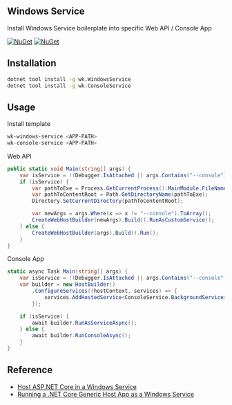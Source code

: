 ## Windows Service

Install Windows Service boilerplate into specific Web API / Console App

[![NuGet](https://img.shields.io/nuget/v/wk.WindowsService.svg)](https://www.nuget.org/packages/wk.WindowsService)
[![NuGet](https://img.shields.io/nuget/v/wk.ConsoleService.svg)](https://www.nuget.org/packages/wk.ConsoleService)

## Installation

```bash
dotnet tool install -g wk.WindowsService
dotnet tool install -g wk.ConsoleService
```

## Usage

Install template

```bash
wk-windows-service <APP-PATH>
wk-console-service <APP-PATH>
```

Web API

```csharp
public static void Main(string[] args) {
    var isService = !(Debugger.IsAttached || args.Contains("--console"));
    if (isService) {
        var pathToExe = Process.GetCurrentProcess().MainModule.FileName;
        var pathToContentRoot = Path.GetDirectoryName(pathToExe);
        Directory.SetCurrentDirectory(pathToContentRoot);

        var newArgs = args.Where(x => x != "--console").ToArray();
        CreateWebHostBuilder(newArgs).Build().RunAsCustomService();
    } else {
        CreateWebHostBuilder(args).Build().Run();
    }
}
```

Console App

```csharp
static async Task Main(string[] args) {
    var isService = !(Debugger.IsAttached || args.Contains("--console"));
    var builder = new HostBuilder()
        .ConfigureServices((hostContext, services) => {
            services.AddHostedService<ConsoleService.BackgroundService>();
        });

    if (isService) {
        await builder.RunAsServiceAsync();
    } else {
        await builder.RunConsoleAsync();
    }
}
```

## Reference

- [Host ASP.NET Core in a Windows Service](https://docs.microsoft.com/en-us/aspnet/core/host-and-deploy/windows-service?view=aspnetcore-2.2)
- [Running a .NET Core Generic Host App as a Windows Service](https://www.stevejgordon.co.uk/running-net-core-generic-host-applications-as-a-windows-service)